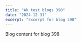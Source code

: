 ```yaml
---
title: "Ak test blogs 398"
date: "2024-12-31"
excerpt: "Excerpt for blog 398"
---
```


Blog content for blog 398